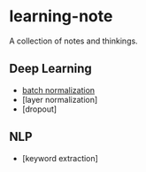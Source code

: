 # learning-note
A collection of notes and thinkings.

## Deep Learning
* [batch normalization](https://github.com/kaikefly/learning-note/blob/master/deep_learning/batch_normalization/batch_normalization.ipynb)
* [layer normalization]
* [dropout]

## NLP
* [keyword extraction]
